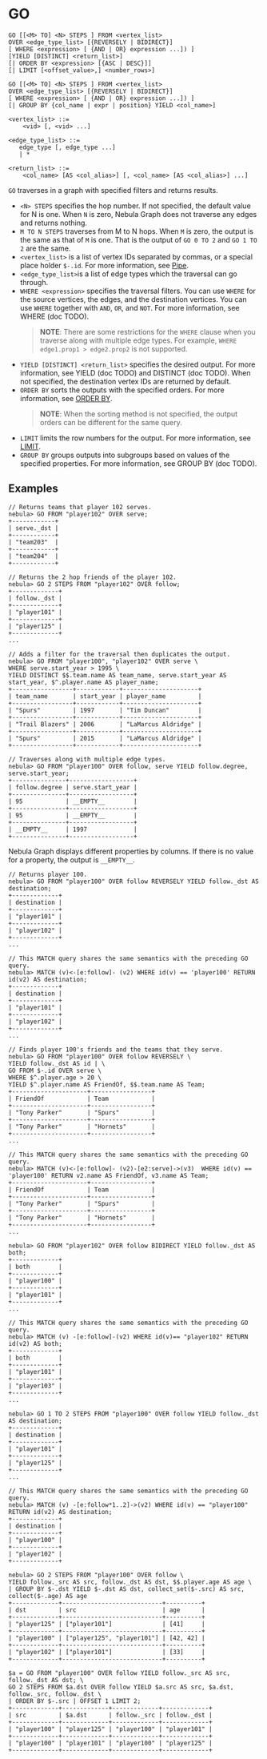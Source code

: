 # GO

```ngql
GO [[<M> TO] <N> STEPS ] FROM <vertex_list>
OVER <edge_type_list> [{REVERSELY | BIDIRECT}]
[ WHERE <expression> [ {AND | OR} expression ...]) ]
[YIELD [DISTINCT] <return_list>]
[| ORDER BY <expression> [{ASC | DESC}]]
[| LIMIT [<offset_value>,] <number_rows>]

GO [[<M> TO] <N> STEPS ] FROM <vertex_list>
OVER <edge_type_list> [{REVERSELY | BIDIRECT}]
[ WHERE <expression> [ {AND | OR} expression ...]) ]
[| GROUP BY {col_name | expr | position} YIELD <col_name>]

<vertex_list> ::=
    <vid> [, <vid> ...]

<edge_type_list> ::=
   edge_type [, edge_type ...]
   | *

<return_list> ::=
    <col_name> [AS <col_alias>] [, <col_name> [AS <col_alias>] ...]
```

`GO` traverses in a graph with specified filters and returns results.

- `<N> STEPS` specifies the hop number. If not specified, the default value for N is one. When `N` is zero, Nebula Graph does not traverse any edges and returns nothing.
- `M TO N STEPS` traverses from M to N hops. When `M` is zero, the output is the same as that of `M` is one. That is the output of `GO 0 TO 2` and `GO 1 TO 2` are the same.
- `<vertex_list>` is a list of vertex IDs separated by commas, or a special place holder `$-.id`. For more information, see [Pipe](../5.operators/4.pipe.md).
- `<edge_type_list>`is a list of edge types which the traversal can go through.
- `WHERE <expression>` specifies the traversal filters. You can use `WHERE` for the source vertices, the edges, and the destination vertices. You can use `WHERE` together with `AND`, `OR`, and `NOT`. For more information, see WHERE (doc TODO).
    > **NOTE**: There are some restrictions for the `WHERE` clause when you traverse along with multiple edge types. For example, `WHERE edge1.prop1 > edge2.prop2` is not supported.
- `YIELD [DISTINCT] <return_list>` specifies the desired output. For more information, see YIELD (doc TODO) and DISTINCT (doc TODO). When not specified, the destination vertex IDs are returned by default.
- `ORDER BY` sorts the outputs with the specified orders. For more information, see [ORDER BY](../8.clauses-and-options/order-by.md).
    > **NOTE**: When the sorting method is not specified, the output orders can be different for the same query.
- `LIMIT` limits the row numbers for the output. For more information, see [LIMIT](../8.clauses-and-options/limit.md).
- `GROUP BY` groups outputs into subgroups based on values of the specified properties. For more information, see GROUP BY (doc TODO).

## Examples

```ngql
// Returns teams that player 102 serves.
nebula> GO FROM "player102" OVER serve;
+------------+
| serve._dst |
+------------+
| "team203"  |
+------------+
| "team204"  |
+------------+
```

```ngql
// Returns the 2 hop friends of the player 102.
nebula> GO 2 STEPS FROM "player102" OVER follow;
+-------------+
| follow._dst |
+-------------+
| "player101" |
+-------------+
| "player125" |
+-------------+
...
```

```ngql
// Adds a filter for the traversal then duplicates the output.
nebula> GO FROM "player100", "player102" OVER serve \
WHERE serve.start_year > 1995 \
YIELD DISTINCT $$.team.name AS team_name, serve.start_year AS start_year, $^.player.name AS player_name;
+-----------------+------------+---------------------+
| team_name       | start_year | player_name         |
+-----------------+------------+---------------------+
| "Spurs"         | 1997       | "Tim Duncan"        |
+-----------------+------------+---------------------+
| "Trail Blazers" | 2006       | "LaMarcus Aldridge" |
+-----------------+------------+---------------------+
| "Spurs"         | 2015       | "LaMarcus Aldridge" |
+-----------------+------------+---------------------+
```

```ngql
// Traverses along with multiple edge types.
nebula> GO FROM "player100" OVER follow, serve YIELD follow.degree, serve.start_year;
+---------------+------------------+
| follow.degree | serve.start_year |
+---------------+------------------+
| 95            | __EMPTY__        |
+---------------+------------------+
| 95            | __EMPTY__        |
+---------------+------------------+
| __EMPTY__     | 1997             |
+---------------+------------------+
```

Nebula Graph displays different properties by columns. If there is no value for a property, the output is `__EMPTY__`.

```ngql
// Returns player 100.
nebula> GO FROM "player100" OVER follow REVERSELY YIELD follow._dst AS destination;
+-------------+
| destination |
+-------------+
| "player101" |
+-------------+
| "player102" |
+-------------+
...

// This MATCH query shares the same semantics with the preceding GO query.
nebula> MATCH (v)<-[e:follow]- (v2) WHERE id(v) == 'player100' RETURN id(v2) AS destination;
+-------------+
| destination |
+-------------+
| "player101" |
+-------------+
| "player102" |
+-------------+
...
```

```ngql
// Finds player 100's friends and the teams that they serve.
nebula> GO FROM "player100" OVER follow REVERSELY \
YIELD follow._dst AS id | \
GO FROM $-.id OVER serve \
WHERE $^.player.age > 20 \
YIELD $^.player.name AS FriendOf, $$.team.name AS Team;
+---------------------+-----------------+
| FriendOf            | Team            |
+---------------------+-----------------+
| "Tony Parker"       | "Spurs"         |
+---------------------+-----------------+
| "Tony Parker"       | "Hornets"       |
+---------------------+-----------------+
...

// This MATCH query shares the same semantics with the preceding GO query.
nebula> MATCH (v)<-[e:follow]- (v2)-[e2:serve]->(v3)  WHERE id(v) == 'player100' RETURN v2.name AS FriendOf, v3.name AS Team;
+---------------------+-----------------+
| FriendOf            | Team            |
+---------------------+-----------------+
| "Tony Parker"       | "Spurs"         |
+---------------------+-----------------+
| "Tony Parker"       | "Hornets"       |
+---------------------+-----------------+
...
```

```ngql
nebula> GO FROM "player102" OVER follow BIDIRECT YIELD follow._dst AS both;
+-------------+
| both        |
+-------------+
| "player100" |
+-------------+
| "player101" |
+-------------+
...

// This MATCH query shares the same semantics with the preceding GO query.
nebula> MATCH (v) -[e:follow]-(v2) WHERE id(v)== "player102" RETURN id(v2) AS both;
+-------------+
| both        |
+-------------+
| "player101" |
+-------------+
| "player103" |
+-------------+
...
```

```ngql
nebula> GO 1 TO 2 STEPS FROM "player100" OVER follow YIELD follow._dst AS destination;
+-------------+
| destination |
+-------------+
| "player101" |
+-------------+
| "player125" |
+-------------+
...

// This MATCH query shares the same semantics with the preceding GO query.
nebula> MATCH (v) -[e:follow*1..2]->(v2) WHERE id(v) == "player100" RETURN id(v2) AS destination;
+-------------+
| destination |
+-------------+
| "player100" |
+-------------+
| "player102" |
+-------------+
```

```ngql
nebula> GO 2 STEPS FROM "player100" OVER follow \
YIELD follow._src AS src, follow._dst AS dst, $$.player.age AS age \
| GROUP BY $-.dst YIELD $-.dst AS dst, collect_set($-.src) AS src, collect($-.age) AS age
+-------------+----------------------------+----------+
| dst         | src                        | age      |
+-------------+----------------------------+----------+
| "player125" | ["player101"]              | [41]     |
+-------------+----------------------------+----------+
| "player100" | ["player125", "player101"] | [42, 42] |
+-------------+----------------------------+----------+
| "player102" | ["player101"]              | [33]     |
+-------------+----------------------------+----------+
```

```ngql
$a = GO FROM "player100" OVER follow YIELD follow._src AS src, follow._dst AS dst; \
GO 2 STEPS FROM $a.dst OVER follow YIELD $a.src AS src, $a.dst, follow._src, follow._dst \
| ORDER BY $-.src | OFFSET 1 LIMIT 2;
+-------------+-------------+-------------+-------------+
| src         | $a.dst      | follow._src | follow._dst |
+-------------+-------------+-------------+-------------+
| "player100" | "player125" | "player100" | "player101" |
+-------------+-------------+-------------+-------------+
| "player100" | "player101" | "player100" | "player125" |
+-------------+-------------+-------------+-------------+
```
